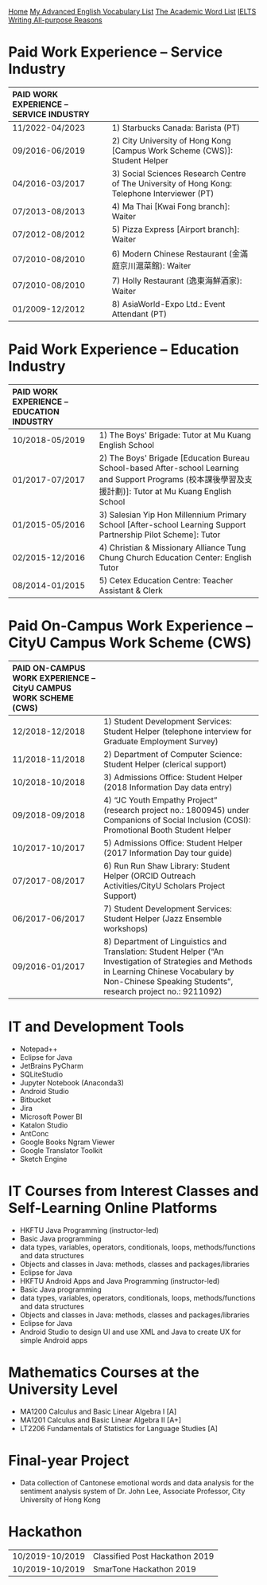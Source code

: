 [Home](https://dark-teal-coder.github.io/)
[My Advanced English Vocabulary List](https://dark-teal-coder.github.io/my-advanced-eng-vocab)
[The Academic Word List](https://dark-teal-coder.github.io/the-academic-word-list)
[IELTS Writing All-purpose Reasons](https://dark-teal-coder.github.io/ielts-writing-all-purpose-reasons)

<h1>Paid Work Experience – Service Industry</h1>

| PAID WORK EXPERIENCE – SERVICE INDUSTRY |  |
|:----------------------------------------|:-|
| 11/2022-04/2023 | 1) Starbucks Canada: Barista (PT) | 
| 09/2016-06/2019 | 2) City University of Hong Kong [Campus Work Scheme (CWS)]: Student Helper |
| 04/2016-03/2017 | 3) Social Sciences Research Centre of The University of Hong Kong: Telephone Interviewer (PT) |
| 07/2013-08/2013 | 4) Ma Thai [Kwai Fong branch]: Waiter |
| 07/2012-08/2012 | 5) Pizza Express [Airport branch]: Waiter |
| 07/2010-08/2010 | 6) Modern Chinese Restaurant (金滿庭京川滬菜館): Waiter |
| 07/2010-08/2010 | 7) Holly Restaurant (逸東海鮮酒家): Waiter |
| 01/2009-12/2012 | 8) AsiaWorld-Expo Ltd.: Event Attendant (PT) |

<h1>Paid Work Experience – Education Industry</h1>

| PAID WORK EXPERIENCE – EDUCATION INDUSTRY |  |
|:------------------------------------------|:-|
| 10/2018-05/2019 | 1) The Boys' Brigade: Tutor at Mu Kuang English School |
| 01/2017-07/2017 | 2) The Boys' Brigade [Education Bureau School-based After-school Learning and Support Programs (校本課後學習及支援計劃)]: Tutor at Mu Kuang English School |
| 01/2015-05/2016 | 3) Salesian Yip Hon Millennium Primary School [After-school Learning Support Partnership Pilot Scheme]: Tutor |
| 02/2015-12/2016 | 4) Christian & Missionary Alliance Tung Chung Church Education Center: English Tutor |
| 08/2014-01/2015 | 5) Cetex Education Centre: Teacher Assistant & Clerk |

<h1>Paid On-Campus Work Experience – CityU Campus Work Scheme (CWS)</h1>

| PAID ON-CAMPUS WORK EXPERIENCE – CityU CAMPUS WORK SCHEME (CWS) |  |
|:----------------------------------------------------------------|:-|
| 12/2018-12/2018 | 1) Student Development Services: Student Helper (telephone interview for Graduate Employment Survey) |
| 11/2018-11/2018 | 2) Department of Computer Science: Student Helper (clerical support) |
| 10/2018-10/2018 | 3) Admissions Office: Student Helper (2018 Information Day data entry) |
| 09/2018-09/2018 | 4) “JC Youth Empathy Project” (research project no.: 1800945) under Companions of Social Inclusion (COSI): Promotional Booth Student Helper |
| 10/2017-10/2017 | 5) Admissions Office: Student Helper (2017 Information Day tour guide) |
| 07/2017-08/2017 | 6) Run Run Shaw Library: Student Helper (ORCID Outreach Activities/CityU Scholars Project Support) |
| 06/2017-06/2017 | 7) Student Development Services: Student Helper (Jazz Ensemble workshops) |
| 09/2016-01/2017 | 8) Department of Linguistics and Translation: Student Helper (“An Investigation of Strategies and Methods in Learning Chinese Vocabulary by Non-Chinese Speaking Students”, research project no.: 9211092) |

<h1>IT and Development Tools</h1>
<ul>
    <li>Notepad++</li>
    <li>Eclipse for Java</li>
    <li>JetBrains PyCharm</li>
    <li>SQLiteStudio</li>
    <li>Jupyter Notebook (Anaconda3)</li>
    <li>Android Studio</li>
    <li>Bitbucket</li> 
    <li>Jira</li>
    <li>Microsoft Power BI</li>
    <li>Katalon Studio</li> 
    <li>AntConc</li>
    <li>Google Books Ngram Viewer</li>
    <li>Google Translator Toolkit</li>
    <li>Sketch Engine</li>
</ul>

<h1>IT Courses from Interest Classes and Self-Learning Online Platforms</h1>
<ul>
    <li>HKFTU Java Programming (instructor-led)</li>
        <li>Basic Java programming</li> 
            <li>data types, variables, operators, conditionals, loops, methods/functions and data structures</li>
        <li>Objects and classes in Java: methods, classes and packages/libraries</li>
        <li>Eclipse for Java</li>
    <li>HKFTU Android Apps and Java Programming (instructor-led)</li>
        <li>Basic Java programming</li>
            <li>data types, variables, operators, conditionals, loops, methods/functions and data structures</li>
        <li>Objects and classes in Java: methods, classes and packages/libraries</li>
        <li>Eclipse for Java</li>
        <li>Android Studio to design UI and use XML and Java to create UX for simple Android apps</li>
</ul>

<h1>Mathematics Courses at the University Level</h1>
<ul>
    <li>MA1200 Calculus and Basic Linear Algebra I [A]</li>
    <li>MA1201 Calculus and Basic Linear Algebra II [A+]</li>
    <li>LT2206 Fundamentals of Statistics for Language Studies [A]</li>
</ul>

<h1>Final-year Project</h1>
<ul>
    <li>Data collection of Cantonese emotional words and data analysis for the sentiment analysis system of Dr. John Lee, Associate Professor, City University of Hong Kong</li>
</ul>

<h1>Hackathon</h1>
<table>
    <tr>
        <td>10/2019-10/2019</td>
        <td>Classified Post Hackathon 2019</td>
    </tr>
    <tr>
        <td>10/2019-10/2019</td>
        <td>SmarTone Hackathon 2019</td>
    </tr>
</table>
